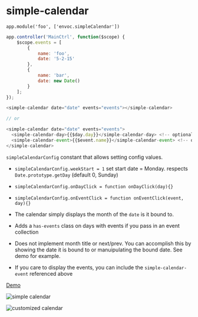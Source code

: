 # simple-calendar

`app.module('foo', ['envoc.simpleCalendar'])`

```javascript
app.controller('MainCtrl', function($scope) {
    $scope.events = [
        {
            name: 'foo',
            date: '5-2-15'
        },
        {
            name: 'bar',
            date: new Date()
        }
    ];
});
```

```javascript
<simple-calendar date="date" events="events"></simple-calendar>

// or

<simple-calendar date="date" events="events">
  <simple-calendar-day>{{$day.day}}</simple-calendar-day> <!-- optional -->
  <simple-calendar-event>{{$event.name}}</simple-calendar-event> <!-- optional -->
</simple-calendar>
```

`simpleCalendarConfig` constant that allows setting config values. 

* `simpleCalendarConfig.weekStart = 1` set start date = Monday. respects `Date.prototype.getDay` (default 0, Sunday)
* `simpleCalendarConfig.onDayClick = function onDayClick(day){}`
* `simpleCalendarConfig.onEventClick = function onEventClick(event, day){}`


* The calendar simply displays the month of the `date` is it bound to. 
* Adds a `has-events` class on days with events if you pass in an event collection
* Does not implement month title or next/prev. You can accomplish this by showing the date it is bound to or manuipulating the bound date. See demo for example.
* If you care to display the events, you can include the `simple-calendar-event` referenced above

[Demo](http://plnkr.co/edit/QdSOd35vyFqBD07D9QNF?p=preview)

![simple calendar](http://i.imgur.com/xLEgPLr.png)

![customized calendar](http://i.imgur.com/4TyIL1Z.png)

